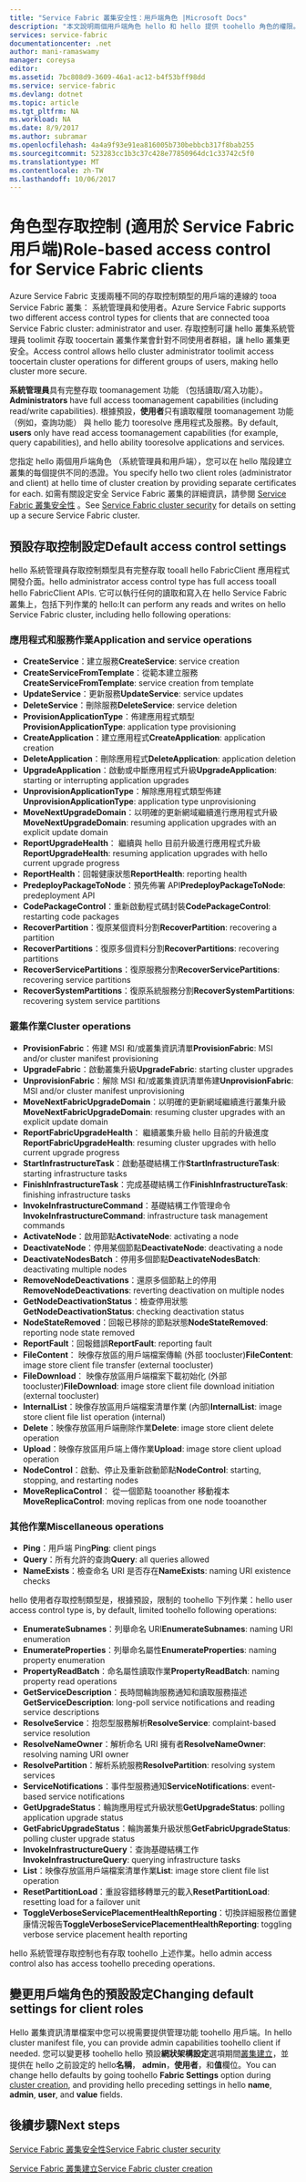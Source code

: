 ```yaml
---
title: "Service Fabric 叢集安全性：用戶端角色 |Microsoft Docs"
description: "本文說明兩個用戶端角色 hello 和 hello 提供 toohello 角色的權限。"
services: service-fabric
documentationcenter: .net
author: mani-ramaswamy
manager: coreysa
editor: 
ms.assetid: 7bc808d9-3609-46a1-ac12-b4f53bff98dd
ms.service: service-fabric
ms.devlang: dotnet
ms.topic: article
ms.tgt_pltfrm: NA
ms.workload: NA
ms.date: 8/9/2017
ms.author: subramar
ms.openlocfilehash: 4a4a9f93e91ea816005b730bebbcb317f8bab255
ms.sourcegitcommit: 523283cc1b3c37c428e77850964dc1c33742c5f0
ms.translationtype: MT
ms.contentlocale: zh-TW
ms.lasthandoff: 10/06/2017
---
```

# <a name="role-based-access-control-for-service-fabric-clients"></a><span data-ttu-id="8ae3b-103">角色型存取控制 (適用於 Service Fabric 用戶端)</span><span class="sxs-lookup"><span data-stu-id="8ae3b-103">Role-based access control for Service Fabric clients</span></span>
<span data-ttu-id="8ae3b-104">Azure Service Fabric 支援兩種不同的存取控制類型的用戶端的連線的 tooa Service Fabric 叢集： 系統管理員和使用者。</span><span class="sxs-lookup"><span data-stu-id="8ae3b-104">Azure Service Fabric supports two different access control types for clients that are connected tooa Service Fabric cluster: administrator and user.</span></span> <span data-ttu-id="8ae3b-105">存取控制可讓 hello 叢集系統管理員 toolimit 存取 toocertain 叢集作業會針對不同使用者群組，讓 hello 叢集更安全。</span><span class="sxs-lookup"><span data-stu-id="8ae3b-105">Access control allows hello cluster administrator toolimit access toocertain cluster operations for different groups of users, making hello cluster more secure.</span></span>  

<span data-ttu-id="8ae3b-106">**系統管理員**具有完整存取 toomanagement 功能 （包括讀取/寫入功能）。</span><span class="sxs-lookup"><span data-stu-id="8ae3b-106">**Administrators** have full access toomanagement capabilities (including read/write capabilities).</span></span> <span data-ttu-id="8ae3b-107">根據預設，**使用者**只有讀取權限 toomanagement 功能 （例如，查詢功能） 與 hello 能力 tooresolve 應用程式及服務。</span><span class="sxs-lookup"><span data-stu-id="8ae3b-107">By default, **users** only have read access toomanagement capabilities (for example, query capabilities), and hello ability tooresolve applications and services.</span></span>

<span data-ttu-id="8ae3b-108">您指定 hello 兩個用戶端角色 （系統管理員和用戶端），您可以在 hello 階段建立叢集的每個提供不同的憑證。</span><span class="sxs-lookup"><span data-stu-id="8ae3b-108">You specify hello two client roles (administrator and client) at hello time of cluster creation by providing separate certificates for each.</span></span> <span data-ttu-id="8ae3b-109">如需有關設定安全 Service Fabric 叢集的詳細資訊，請參閱 [Service Fabric 叢集安全性](service-fabric-cluster-security.md) 。</span><span class="sxs-lookup"><span data-stu-id="8ae3b-109">See [Service Fabric cluster security](service-fabric-cluster-security.md) for details on setting up a secure Service Fabric cluster.</span></span>

## <a name="default-access-control-settings"></a><span data-ttu-id="8ae3b-110">預設存取控制設定</span><span class="sxs-lookup"><span data-stu-id="8ae3b-110">Default access control settings</span></span>
<span data-ttu-id="8ae3b-111">hello 系統管理員存取控制類型具有完整存取 tooall hello FabricClient 應用程式開發介面。</span><span class="sxs-lookup"><span data-stu-id="8ae3b-111">hello administrator access control type has full access tooall hello FabricClient APIs.</span></span> <span data-ttu-id="8ae3b-112">它可以執行任何的讀取和寫入在 hello Service Fabric 叢集上，包括下列作業的 hello:</span><span class="sxs-lookup"><span data-stu-id="8ae3b-112">It can perform any reads and writes on hello Service Fabric cluster, including hello following operations:</span></span>

### <a name="application-and-service-operations"></a><span data-ttu-id="8ae3b-113">應用程式和服務作業</span><span class="sxs-lookup"><span data-stu-id="8ae3b-113">Application and service operations</span></span>
* <span data-ttu-id="8ae3b-114">**CreateService**：建立服務</span><span class="sxs-lookup"><span data-stu-id="8ae3b-114">**CreateService**: service creation</span></span>                             
* <span data-ttu-id="8ae3b-115">**CreateServiceFromTemplate**：從範本建立服務</span><span class="sxs-lookup"><span data-stu-id="8ae3b-115">**CreateServiceFromTemplate**: service creation from template</span></span>                             
* <span data-ttu-id="8ae3b-116">**UpdateService**：更新服務</span><span class="sxs-lookup"><span data-stu-id="8ae3b-116">**UpdateService**: service updates</span></span>                             
* <span data-ttu-id="8ae3b-117">**DeleteService**：刪除服務</span><span class="sxs-lookup"><span data-stu-id="8ae3b-117">**DeleteService**: service deletion</span></span>                             
* <span data-ttu-id="8ae3b-118">**ProvisionApplicationType**：佈建應用程式類型</span><span class="sxs-lookup"><span data-stu-id="8ae3b-118">**ProvisionApplicationType**: application type provisioning</span></span>                             
* <span data-ttu-id="8ae3b-119">**CreateApplication**：建立應用程式</span><span class="sxs-lookup"><span data-stu-id="8ae3b-119">**CreateApplication**: application creation</span></span>                               
* <span data-ttu-id="8ae3b-120">**DeleteApplication**：刪除應用程式</span><span class="sxs-lookup"><span data-stu-id="8ae3b-120">**DeleteApplication**: application deletion</span></span>                             
* <span data-ttu-id="8ae3b-121">**UpgradeApplication**：啟動或中斷應用程式升級</span><span class="sxs-lookup"><span data-stu-id="8ae3b-121">**UpgradeApplication**: starting or interrupting application upgrades</span></span>                             
* <span data-ttu-id="8ae3b-122">**UnprovisionApplicationType**：解除應用程式類型佈建</span><span class="sxs-lookup"><span data-stu-id="8ae3b-122">**UnprovisionApplicationType**: application type unprovisioning</span></span>                             
* <span data-ttu-id="8ae3b-123">**MoveNextUpgradeDomain**：以明確的更新網域繼續進行應用程式升級</span><span class="sxs-lookup"><span data-stu-id="8ae3b-123">**MoveNextUpgradeDomain**: resuming application upgrades with an explicit update domain</span></span>                             
* <span data-ttu-id="8ae3b-124">**ReportUpgradeHealth**： 繼續與 hello 目前升級進行應用程式升級</span><span class="sxs-lookup"><span data-stu-id="8ae3b-124">**ReportUpgradeHealth**: resuming application upgrades with hello current upgrade progress</span></span>                             
* <span data-ttu-id="8ae3b-125">**ReportHealth**：回報健康狀態</span><span class="sxs-lookup"><span data-stu-id="8ae3b-125">**ReportHealth**: reporting health</span></span>                             
* <span data-ttu-id="8ae3b-126">**PredeployPackageToNode**：預先佈署 API</span><span class="sxs-lookup"><span data-stu-id="8ae3b-126">**PredeployPackageToNode**: predeployment API</span></span>                            
* <span data-ttu-id="8ae3b-127">**CodePackageControl**：重新啟動程式碼封裝</span><span class="sxs-lookup"><span data-stu-id="8ae3b-127">**CodePackageControl**: restarting code packages</span></span>                             
* <span data-ttu-id="8ae3b-128">**RecoverPartition**：復原某個資料分割</span><span class="sxs-lookup"><span data-stu-id="8ae3b-128">**RecoverPartition**: recovering a partition</span></span>                             
* <span data-ttu-id="8ae3b-129">**RecoverPartitions**：復原多個資料分割</span><span class="sxs-lookup"><span data-stu-id="8ae3b-129">**RecoverPartitions**: recovering partitions</span></span>                             
* <span data-ttu-id="8ae3b-130">**RecoverServicePartitions**：復原服務分割</span><span class="sxs-lookup"><span data-stu-id="8ae3b-130">**RecoverServicePartitions**: recovering service partitions</span></span>                             
* <span data-ttu-id="8ae3b-131">**RecoverSystemPartitions**：復原系統服務分割</span><span class="sxs-lookup"><span data-stu-id="8ae3b-131">**RecoverSystemPartitions**: recovering system service partitions</span></span>                             

### <a name="cluster-operations"></a><span data-ttu-id="8ae3b-132">叢集作業</span><span class="sxs-lookup"><span data-stu-id="8ae3b-132">Cluster operations</span></span>
* <span data-ttu-id="8ae3b-133">**ProvisionFabric**：佈建 MSI 和/或叢集資訊清單</span><span class="sxs-lookup"><span data-stu-id="8ae3b-133">**ProvisionFabric**: MSI and/or cluster manifest provisioning</span></span>                             
* <span data-ttu-id="8ae3b-134">**UpgradeFabric**：啟動叢集升級</span><span class="sxs-lookup"><span data-stu-id="8ae3b-134">**UpgradeFabric**: starting cluster upgrades</span></span>                             
* <span data-ttu-id="8ae3b-135">**UnprovisionFabric**：解除 MSI 和/或叢集資訊清單佈建</span><span class="sxs-lookup"><span data-stu-id="8ae3b-135">**UnprovisionFabric**: MSI and/or cluster manifest unprovisioning</span></span>                         
* <span data-ttu-id="8ae3b-136">**MoveNextFabricUpgradeDomain**：以明確的更新網域繼續進行叢集升級</span><span class="sxs-lookup"><span data-stu-id="8ae3b-136">**MoveNextFabricUpgradeDomain**: resuming cluster upgrades with an explicit update domain</span></span>                             
* <span data-ttu-id="8ae3b-137">**ReportFabricUpgradeHealth**： 繼續叢集升級 hello 目前的升級進度</span><span class="sxs-lookup"><span data-stu-id="8ae3b-137">**ReportFabricUpgradeHealth**: resuming cluster upgrades with hello current upgrade progress</span></span>                             
* <span data-ttu-id="8ae3b-138">**StartInfrastructureTask**：啟動基礎結構工作</span><span class="sxs-lookup"><span data-stu-id="8ae3b-138">**StartInfrastructureTask**: starting infrastructure tasks</span></span>                             
* <span data-ttu-id="8ae3b-139">**FinishInfrastructureTask**：完成基礎結構工作</span><span class="sxs-lookup"><span data-stu-id="8ae3b-139">**FinishInfrastructureTask**: finishing infrastructure tasks</span></span>                             
* <span data-ttu-id="8ae3b-140">**InvokeInfrastructureCommand**：基礎結構工作管理命令</span><span class="sxs-lookup"><span data-stu-id="8ae3b-140">**InvokeInfrastructureCommand**: infrastructure task management commands</span></span>                              
* <span data-ttu-id="8ae3b-141">**ActivateNode**：啟用節點</span><span class="sxs-lookup"><span data-stu-id="8ae3b-141">**ActivateNode**: activating a node</span></span>                             
* <span data-ttu-id="8ae3b-142">**DeactivateNode**：停用某個節點</span><span class="sxs-lookup"><span data-stu-id="8ae3b-142">**DeactivateNode**: deactivating a node</span></span>                             
* <span data-ttu-id="8ae3b-143">**DeactivateNodesBatch**：停用多個節點</span><span class="sxs-lookup"><span data-stu-id="8ae3b-143">**DeactivateNodesBatch**: deactivating multiple nodes</span></span>                             
* <span data-ttu-id="8ae3b-144">**RemoveNodeDeactivations**：還原多個節點上的停用</span><span class="sxs-lookup"><span data-stu-id="8ae3b-144">**RemoveNodeDeactivations**: reverting deactivation on multiple nodes</span></span>                             
* <span data-ttu-id="8ae3b-145">**GetNodeDeactivationStatus**：檢查停用狀態</span><span class="sxs-lookup"><span data-stu-id="8ae3b-145">**GetNodeDeactivationStatus**: checking deactivation status</span></span>                             
* <span data-ttu-id="8ae3b-146">**NodeStateRemoved**：回報已移除的節點狀態</span><span class="sxs-lookup"><span data-stu-id="8ae3b-146">**NodeStateRemoved**: reporting node state removed</span></span>                             
* <span data-ttu-id="8ae3b-147">**ReportFault**：回報錯誤</span><span class="sxs-lookup"><span data-stu-id="8ae3b-147">**ReportFault**: reporting fault</span></span>                             
* <span data-ttu-id="8ae3b-148">**FileContent**： 映像存放區的用戶端檔案傳輸 (外部 toocluster)</span><span class="sxs-lookup"><span data-stu-id="8ae3b-148">**FileContent**: image store client file transfer (external toocluster)</span></span>                             
* <span data-ttu-id="8ae3b-149">**FileDownload**： 映像存放區用戶端檔案下載初始化 (外部 toocluster)</span><span class="sxs-lookup"><span data-stu-id="8ae3b-149">**FileDownload**: image store client file download initiation (external toocluster)</span></span>                             
* <span data-ttu-id="8ae3b-150">**InternalList**：映像存放區用戶端檔案清單作業 (內部)</span><span class="sxs-lookup"><span data-stu-id="8ae3b-150">**InternalList**: image store client file list operation (internal)</span></span>                             
* <span data-ttu-id="8ae3b-151">**Delete**：映像存放區用戶端刪除作業</span><span class="sxs-lookup"><span data-stu-id="8ae3b-151">**Delete**: image store client delete operation</span></span>                              
* <span data-ttu-id="8ae3b-152">**Upload**：映像存放區用戶端上傳作業</span><span class="sxs-lookup"><span data-stu-id="8ae3b-152">**Upload**: image store client upload operation</span></span>                             
* <span data-ttu-id="8ae3b-153">**NodeControl**：啟動、停止及重新啟動節點</span><span class="sxs-lookup"><span data-stu-id="8ae3b-153">**NodeControl**: starting, stopping, and restarting nodes</span></span>                             
* <span data-ttu-id="8ae3b-154">**MoveReplicaControl**： 從一個節點 tooanother 移動複本</span><span class="sxs-lookup"><span data-stu-id="8ae3b-154">**MoveReplicaControl**: moving replicas from one node tooanother</span></span>                             

### <a name="miscellaneous-operations"></a><span data-ttu-id="8ae3b-155">其他作業</span><span class="sxs-lookup"><span data-stu-id="8ae3b-155">Miscellaneous operations</span></span>
* <span data-ttu-id="8ae3b-156">**Ping**：用戶端 Ping</span><span class="sxs-lookup"><span data-stu-id="8ae3b-156">**Ping**: client pings</span></span>                             
* <span data-ttu-id="8ae3b-157">**Query**：所有允許的查詢</span><span class="sxs-lookup"><span data-stu-id="8ae3b-157">**Query**: all queries allowed</span></span>
* <span data-ttu-id="8ae3b-158">**NameExists**：檢查命名 URI 是否存在</span><span class="sxs-lookup"><span data-stu-id="8ae3b-158">**NameExists**: naming URI existence checks</span></span>                             

<span data-ttu-id="8ae3b-159">hello 使用者存取控制類型是，根據預設，限制的 toohello 下列作業：</span><span class="sxs-lookup"><span data-stu-id="8ae3b-159">hello user access control type is, by default, limited toohello following operations:</span></span> 

* <span data-ttu-id="8ae3b-160">**EnumerateSubnames**：列舉命名 URI</span><span class="sxs-lookup"><span data-stu-id="8ae3b-160">**EnumerateSubnames**: naming URI enumeration</span></span>                             
* <span data-ttu-id="8ae3b-161">**EnumerateProperties**：列舉命名屬性</span><span class="sxs-lookup"><span data-stu-id="8ae3b-161">**EnumerateProperties**: naming property enumeration</span></span>                             
* <span data-ttu-id="8ae3b-162">**PropertyReadBatch**：命名屬性讀取作業</span><span class="sxs-lookup"><span data-stu-id="8ae3b-162">**PropertyReadBatch**: naming property read operations</span></span>                             
* <span data-ttu-id="8ae3b-163">**GetServiceDescription**：長時間輪詢服務通知和讀取服務描述</span><span class="sxs-lookup"><span data-stu-id="8ae3b-163">**GetServiceDescription**: long-poll service notifications and reading service descriptions</span></span>                             
* <span data-ttu-id="8ae3b-164">**ResolveService**：抱怨型服務解析</span><span class="sxs-lookup"><span data-stu-id="8ae3b-164">**ResolveService**: complaint-based service resolution</span></span>                             
* <span data-ttu-id="8ae3b-165">**ResolveNameOwner**：解析命名 URI 擁有者</span><span class="sxs-lookup"><span data-stu-id="8ae3b-165">**ResolveNameOwner**: resolving naming URI owner</span></span>                             
* <span data-ttu-id="8ae3b-166">**ResolvePartition**：解析系統服務</span><span class="sxs-lookup"><span data-stu-id="8ae3b-166">**ResolvePartition**: resolving system services</span></span>                             
* <span data-ttu-id="8ae3b-167">**ServiceNotifications**：事件型服務通知</span><span class="sxs-lookup"><span data-stu-id="8ae3b-167">**ServiceNotifications**: event-based service notifications</span></span>                             
* <span data-ttu-id="8ae3b-168">**GetUpgradeStatus**：輪詢應用程式升級狀態</span><span class="sxs-lookup"><span data-stu-id="8ae3b-168">**GetUpgradeStatus**: polling application upgrade status</span></span>                             
* <span data-ttu-id="8ae3b-169">**GetFabricUpgradeStatus**：輪詢叢集升級狀態</span><span class="sxs-lookup"><span data-stu-id="8ae3b-169">**GetFabricUpgradeStatus**: polling cluster upgrade status</span></span>                             
* <span data-ttu-id="8ae3b-170">**InvokeInfrastructureQuery**：查詢基礎結構工作</span><span class="sxs-lookup"><span data-stu-id="8ae3b-170">**InvokeInfrastructureQuery**: querying infrastructure tasks</span></span>                             
* <span data-ttu-id="8ae3b-171">**List**：映像存放區用戶端檔案清單作業</span><span class="sxs-lookup"><span data-stu-id="8ae3b-171">**List**: image store client file list operation</span></span>                             
* <span data-ttu-id="8ae3b-172">**ResetPartitionLoad**：重設容錯移轉單元的載入</span><span class="sxs-lookup"><span data-stu-id="8ae3b-172">**ResetPartitionLoad**: resetting load for a failover unit</span></span>                             
* <span data-ttu-id="8ae3b-173">**ToggleVerboseServicePlacementHealthReporting**：切換詳細服務位置健康情況報告</span><span class="sxs-lookup"><span data-stu-id="8ae3b-173">**ToggleVerboseServicePlacementHealthReporting**: toggling verbose service placement health reporting</span></span>                             

<span data-ttu-id="8ae3b-174">hello 系統管理存取控制也有存取 toohello 上述作業。</span><span class="sxs-lookup"><span data-stu-id="8ae3b-174">hello admin access control also has access toohello preceding operations.</span></span>

## <a name="changing-default-settings-for-client-roles"></a><span data-ttu-id="8ae3b-175">變更用戶端角色的預設設定</span><span class="sxs-lookup"><span data-stu-id="8ae3b-175">Changing default settings for client roles</span></span>
<span data-ttu-id="8ae3b-176">Hello 叢集資訊清單檔案中您可以視需要提供管理功能 toohello 用戶端。</span><span class="sxs-lookup"><span data-stu-id="8ae3b-176">In hello cluster manifest file, you can provide admin capabilities toohello client if needed.</span></span> <span data-ttu-id="8ae3b-177">您可以變更移 toohello hello 預設**網狀架構設定**選項期間[叢集建立](service-fabric-cluster-creation-via-portal.md)，並提供在 hello 之前設定的 hello**名稱**， **admin**，**使用者**，和**值**欄位。</span><span class="sxs-lookup"><span data-stu-id="8ae3b-177">You can change hello defaults by going toohello **Fabric Settings** option during [cluster creation](service-fabric-cluster-creation-via-portal.md), and providing hello preceding settings in hello **name**, **admin**, **user**, and **value** fields.</span></span>

## <a name="next-steps"></a><span data-ttu-id="8ae3b-178">後續步驟</span><span class="sxs-lookup"><span data-stu-id="8ae3b-178">Next steps</span></span>
[<span data-ttu-id="8ae3b-179">Service Fabric 叢集安全性</span><span class="sxs-lookup"><span data-stu-id="8ae3b-179">Service Fabric cluster security</span></span>](service-fabric-cluster-security.md)

[<span data-ttu-id="8ae3b-180">Service Fabric 叢集建立</span><span class="sxs-lookup"><span data-stu-id="8ae3b-180">Service Fabric cluster creation</span></span>](service-fabric-cluster-creation-via-portal.md)

